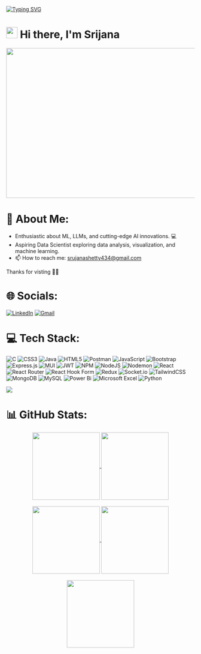 [![Typing SVG](https://readme-typing-svg.herokuapp.com?font=Courier+new&color=%23808080&size=40&width=800&duration=6969&lines=Welcome+To+My+World!+🙋‍♀️)](https://git.io/typing-svg)

# <img src="https://raw.githubusercontent.com/iampavangandhi/iampavangandhi/master/gifs/Hi.gif" width="30px" >  Hi there, I'm Srijana


<div align="center">

  <img src="https://cdn.dribbble.com/users/4055494/screenshots/15215756/media/d2b66c4ca0192aa26d103448b3d1518b.gif" width="700" height="400"/>
</div>

# 💫 About Me:
- Enthusiastic about ML, LLMs, and cutting-edge AI innovations. 💻
- Aspiring Data Scientist exploring data analysis, visualization, and machine learning.
- 📫 How to reach me: srujanashetty434@gmail.com

Thanks for visting 
🤟😄


# 🌐 Socials:
[![LinkedIn](https://img.shields.io/badge/linkedin-%230077B5.svg?style=for-the-badge&logo=linkedin&logoColor=white)](https://www.linkedin.com/in/srijana-shetty-370a3421a/)
[![Gmail](https://img.shields.io/badge/Gmail-D14836?style=for-the-badge&logo=gmail&logoColor=white)](srujanashetty434@gmail.com)



 # 💻 Tech Stack:
![C](https://img.shields.io/badge/c-%2300599C.svg?style=for-the-badge&logo=c&logoColor=white) ![CSS3](https://img.shields.io/badge/css3-%231572B6.svg?style=for-the-badge&logo=css3&logoColor=white) ![Java](https://img.shields.io/badge/java-%23ED8B00.svg?style=for-the-badge&logo=openjdk&logoColor=white) ![HTML5](https://img.shields.io/badge/html5-%23E34F26.svg?style=for-the-badge&logo=html5&logoColor=white) ![Postman](https://img.shields.io/badge/Postman-FF6C37?style=for-the-badge&logo=postman&logoColor=white) ![JavaScript](https://img.shields.io/badge/javascript-%23323330.svg?style=for-the-badge&logo=javascript&logoColor=%23F7DF1E) ![Bootstrap](https://img.shields.io/badge/bootstrap-%238511FA.svg?style=for-the-badge&logo=bootstrap&logoColor=white) ![Express.js](https://img.shields.io/badge/express.js-%23404d59.svg?style=for-the-badge&logo=express&logoColor=%2361DAFB) ![MUI](https://img.shields.io/badge/MUI-%230081CB.svg?style=for-the-badge&logo=mui&logoColor=white) ![JWT](https://img.shields.io/badge/JWT-black?style=for-the-badge&logo=JSON%20web%20tokens) ![NPM](https://img.shields.io/badge/NPM-%23CB3837.svg?style=for-the-badge&logo=npm&logoColor=white) ![NodeJS](https://img.shields.io/badge/node.js-6DA55F?style=for-the-badge&logo=node.js&logoColor=white) ![Nodemon](https://img.shields.io/badge/NODEMON-%23323330.svg?style=for-the-badge&logo=nodemon&logoColor=%BBDEAD) ![React](https://img.shields.io/badge/react-%2320232a.svg?style=for-the-badge&logo=react&logoColor=%2361DAFB) ![React Router](https://img.shields.io/badge/React_Router-CA4245?style=for-the-badge&logo=react-router&logoColor=white) ![React Hook Form](https://img.shields.io/badge/React%20Hook%20Form-%23EC5990.svg?style=for-the-badge&logo=reacthookform&logoColor=white) ![Redux](https://img.shields.io/badge/redux-%23593d88.svg?style=for-the-badge&logo=redux&logoColor=white) ![Socket.io](https://img.shields.io/badge/Socket.io-black?style=for-the-badge&logo=socket.io&badgeColor=010101) ![TailwindCSS](https://img.shields.io/badge/tailwindcss-%2338B2AC.svg?style=for-the-badge&logo=tailwind-css&logoColor=white) ![MongoDB](https://img.shields.io/badge/MongoDB-%234ea94b.svg?style=for-the-badge&logo=mongodb&logoColor=white) ![MySQL](https://img.shields.io/badge/mysql-4479A1.svg?style=for-the-badge&logo=mysql&logoColor=white)
![Power Bi](https://img.shields.io/badge/power_bi-F2C811?style=for-the-badge&logo=powerbi&logoColor=black) ![Microsoft Excel](https://img.shields.io/badge/Microsoft_Excel-217346?style=for-the-badge&logo=microsoft-excel&logoColor=white) ![Python](https://img.shields.io/badge/python-3670A0?style=for-the-badge&logo=python&logoColor=ffdd54) 

<img src="https://user-images.githubusercontent.com/73097560/115834477-dbab4500-a447-11eb-908a-139a6edaec5c.gif">


# 📊 GitHub Stats:


<div align="center">
  <a href="https://github.com/Srijana-Shetty">
    <img align="center" src="http://github-profile-summary-cards.vercel.app/api/cards/stats?username=Srijana-Shetty&theme=2077" height="180em" />
    <img align="center" src="http://github-profile-summary-cards.vercel.app/api/cards/most-commit-language?username=Srijana-Shetty&theme=2077" height="180em" />
     <br><br>
    <img align="center" src="http://github-profile-summary-cards.vercel.app/api/cards/repos-per-language?username=Srijana-Shetty&theme=2077" height="180em" />
    <img align="center" src="http://github-profile-summary-cards.vercel.app/api/cards/productive-time?username=Srijana-Shetty&theme=2077" height="180em" />
  </a></div>
  <div align="center">
  <a href="https://github.com/Srijana-Shetty"><br>
    <img align="center" src="http://github-profile-summary-cards.vercel.app/api/cards/profile-details?username=Srijana-Shetty&theme=2077" height="180em" />
  </a>
</div>






<!-- Proudly created with GPRM ( https://gprm.itsvg.in ) -->





<!--
**Srijana-Shetty/Srijana-Shetty** is a ✨ _special_ ✨ repository because its `README.md` (this file) appears on your GitHub profile.

Here are some ideas to get you started:

- 🔭 I’m currently working on ...
- 🌱 I’m currently learning ...
- 👯 I’m looking to collaborate on ...
- 🤔 I’m looking for help with ...
- 💬 Ask me about ...
- 📫 How to reach me: ...
- 😄 Pronouns: ...
- ⚡ Fun fact: ...
-->

